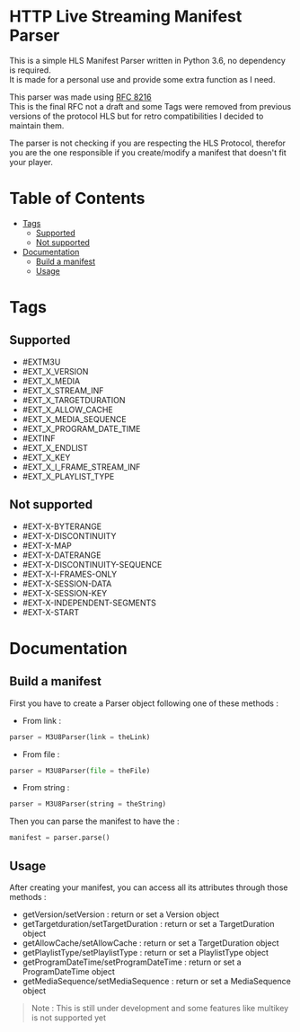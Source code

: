 
**HTTP Live Streaming Manifest Parser**
===
This is a simple HLS Manifest Parser written in Python 3.6, no
dependency is required.<br>
It is made for a personal use and provide some extra function as I need.

This parser was made using [RFC 8216](https://tools.ietf.org/html/rfc8216)<br>
This is the final RFC not a draft and some Tags were removed from
previous versions of the protocol HLS but for retro compatibilities
I decided to maintain them.

The parser is not checking if you are respecting the HLS Protocol, therefor
you are the one responsible if you create/modify a manifest that doesn't
fit your player.


Table of Contents
=================
* [Tags](#Tags)
    * [Supported](#supported)
    * [Not supported](#not-supported)
* [Documentation](#documentation)
    * [Build a manifest](#build-a-manifest)
    * [Usage](#usage)

Tags
====

Supported
---------

- #EXTM3U
- #EXT_X_VERSION
- #EXT_X_MEDIA
- #EXT_X_STREAM_INF
- #EXT_X_TARGETDURATION
- #EXT_X_ALLOW_CACHE
- #EXT_X_MEDIA_SEQUENCE
- #EXT_X_PROGRAM_DATE_TIME
- #EXTINF
- #EXT_X_ENDLIST
- #EXT_X_KEY
- #EXT_X_I_FRAME_STREAM_INF
- #EXT_X_PLAYLIST_TYPE

Not supported
-------------

- #EXT-X-BYTERANGE
- #EXT-X-DISCONTINUITY
- #EXT-X-MAP
- #EXT-X-DATERANGE
- #EXT-X-DISCONTINUITY-SEQUENCE
- #EXT-X-I-FRAMES-ONLY
- #EXT-X-SESSION-DATA
- #EXT-X-SESSION-KEY
- #EXT-X-INDEPENDENT-SEGMENTS
- #EXT-X-START

Documentation
=============

Build a manifest
----------------

First you have to create a Parser object following one of these methods :
- From link :
```python
parser = M3U8Parser(link = theLink)
```
- From file :
```python
parser = M3U8Parser(file = theFile)
```
- From string :
```python
parser = M3U8Parser(string = theString)
```

Then you can parse the manifest to have the  :
```python
manifest = parser.parse()
```

Usage
-----

After creating your manifest, you can access all its attributes through
those methods :
- getVersion/setVersion : return or set a Version object
- getTargetduration/setTargetDuration : return or set a TargetDuration
object
- getAllowCache/setAllowCache : return or set a TargetDuration object
- getPlaylistType/setPlaylistType : return or set a PlaylistType object
- getProgramDateTime/setProgramDateTime : return or set a ProgramDateTime
object
- getMediaSequence/setMediaSequence : return or set a MediaSequence
object

> Note : This is still under development and some features like multikey
> is not supported yet